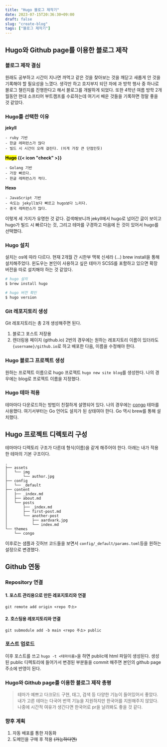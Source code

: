 ```yaml
---
title: "Hugo 블로그 제작기"
date: 2023-07-15T20:36:30+09:00
draft: false
slug: "create-blog"
tags: ["블로그 제작기"]
---
```


## Hugo와 Github page를 이용한 블로그 제작

### 블로그 제작 결심

원래도 공부하고 시간이 지나면 까먹고 같은 것을 찾아보는 것을 깨닫고 새롭게 안 것을 기록해야 할 필요성을 느꼈다. 생각만 하고 흐지부지 되던 차에 과 방학 행사 중 하나로 블로그 챌린지를 진행한다고 해서 블로그를 개발하게 되었다. 또한 4학년 여름 방학 2개월동안 현대 소프티어 부트캠프를 수료하는데 여기서 배운 것들을 기록하면 정말 좋을 것 같았다.

### Hugo를 선택한 이유

**jekyll**

```
- ruby 기반
- 한글 레퍼런스가 많다
- 빌드 시 시간이 오래 걸린다. (이게 가장 큰 단점인듯)
```

**<mark>Hugo</mark> {{< icon "check" >}}**

```
- Golang 기반
- 가장 빠르다.
- 한글 레퍼런스가 적다.
```

**Hexo**

```
- JavaScript 기반
- 속도는 jekyll보다 빠르고 hugo보다 느리다.
- 중국 레퍼런스가 많다.
```

이렇게 세 가지가 유명한 것 같다. 검색해보니까 jekyll에서 hugo로 넘어간 글이 보이고 hugo가 빌드 시 빠르다는 것, 그리고 테마를 구경하고 마음에 든 것이 있어서 hugo를 선택했다.

### Hugo 설치

설치는 os에 따라 다르다.
현재 2개월 간 시한부 맥북 신세라 (...) brew install을 통해 설치해주었다.
윈도우는 본인이 사용하고 싶은 테마가 SCSS를 포함하고 있으면 확장 버전을 따로 설치해야 하는 것 같았다.

```bash
# hugo 설치
$ brew install hugo

# hugo 버전 확인
$ hugo version
```

### Git 레포지토리 생성

Git 레포지토리는 총 2개 생성해주면 된다.

1. 블로그 포스트 저장용
2. 렌더링용 페이지 (github.io)
   2번의 경우에는 원하는 레포지토리 이름이 있더라도 `{username}/github.io`로 하고 배포한 다음, 이름을 수정해야 한다.

### Hugo 블로그 프로젝트 생성

원하는 프로젝트 이름으로 hugo 프로젝트 `hugo new site blog`를 생성한다. 나의 경우에는 blog로 프로젝트 이름을 지정했다.

### Hugo 테마 적용

테마마다 다운로드하는 방법이 친절하게 설명되어 있다. 나의 경우에는 [congo](https://github.com/jpanther/congo) 테마를 사용했다. 여기서부터는 Go 언어도 설치가 된 상태여야 한다. Go 역시 brew를 통해 설치했다.

## Hugo 프로젝트 디렉토리 구성

테마마다 디렉토리 구조가 다른데 형식(이름)을 같게 해주어야 한다. 아래는 내가 적용한 테마의 기본 구조이다.

```
.
├── assets
│   └── img
│       └── author.jpg
├── config
│   └── _default
├── content
│   ├── _index.md
│   ├── about.md
│   └── posts
│       ├── _index.md
│       ├── first-post.md
│       └── another-post
│           ├── aardvark.jpg
│           └── index.md
└── themes
    └── congo
```

이후로는 샘플과 깃허브 코드들을 보면서 `config/_default/params.toml`등을 원하는 설정으로 변경했다.

## Github 연동

### Repository 연결

#### 1. 포스트 관리용으로 만든 레포지토리와 연결

`git remote add origin <repo 주소>`

#### 2. 호스팅용 레포지토리와 연결

`git submodule add -b main <repo 주소> public `

### 포스트 업로드

이후 포스트를 쓰고 `hugo -t <테마이름>`을 하면 public에 html 파일이 생성된다. 생성된 public 디렉토리에 들어가서 변경된 부분들을 commit 해주면 본인의 github page 주소에 반영이 된다.

### Hugo와 Github page를 이용한 블로그 제작 총평

> 테마가 예쁘고 다크모드 구현, 태그, 검색 등 다양한 기능이 들어있어서 좋았다.  
> 내가 고른 테마는 다국어 번역 기능을 지원하지만 한국어를 지원해주지 않았다. 나중에 시간적 여유가 생긴다면 한국어로 pr을 날려봐도 좋을 것 같다.

### 향후 계획

1. 자동 배포를 통한 자동화
2. 도메인을 구매 후 적용 ~~(가능하다면)~~
